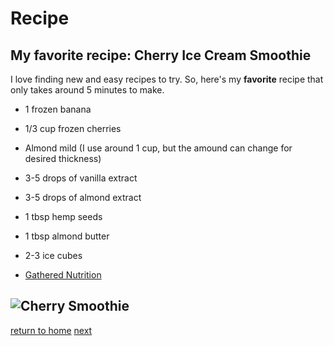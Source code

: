 # Recipe

## My favorite recipe: Cherry Ice Cream Smoothie

I love finding new and easy recipes to try. So, here's my **favorite** recipe that only takes around 5 minutes to make. 

* 1 frozen banana
* 1/3 cup frozen cherries
* Almond mild (I use around 1 cup, but the amound can change for desired thickness)
* 3-5 drops of vanilla extract
* 3-5 drops of almond extract
* 1 tbsp hemp seeds
* 1 tbsp almond butter
* 2-3 ice cubes

* [Gathered Nutrition](https://gatherednutrition.com/cherry-ice-cream-smoothie-vegan-paleo/)

![Cherry Smoothie](https://gatherednutrition.com/wp-content/uploads/2021/06/37A043A7-D18E-4A78-B701-1320AA45E8BA-819x1024.jpg)
--------------------------------
[return to home](./README.md)
[next](./code.md)